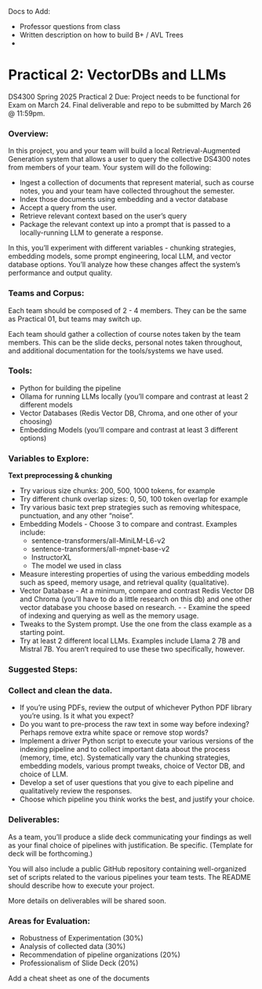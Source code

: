 Docs to Add:
 - Professor questions from class
 - Written description on how to build B+ / AVL Trees
 - 

# Practical 2: VectorDBs and LLMs
DS4300 Spring 2025 Practical 2
Due: 
Project needs to be functional for Exam on March 24.
Final deliverable and repo to be submitted by March 26 @ 11:59pm. 

### Overview:

In this project, you and your team will build a local Retrieval-Augmented Generation system that allows a user to query the collective DS4300 notes from members of your team.  Your system will do the following:

- Ingest a collection of documents that represent material, such as course notes, you and your team have collected throughout the semester. 
- Index those documents using embedding and a vector database
- Accept a query from the user. 
- Retrieve relevant context based on the user’s query
- Package the relevant context up into a prompt that is passed to a locally-running LLM to generate a response. 

In this, you’ll experiment with different variables - chunking strategies, embedding models, some prompt engineering, local LLM, and vector database options.  You’ll analyze how these changes affect the system’s performance and output quality. 

### Teams and Corpus:

Each team should be composed of 2 - 4 members.  They can be the same as Practical 01, but teams may switch up. 

Each team should gather a collection of course notes taken by the team members.  This can be the slide decks, personal notes taken throughout, and additional documentation for the tools/systems we have used.  

### Tools:

- Python for building the pipeline
- Ollama for running LLMs locally (you’ll compare and contrast at least 2 different models
- Vector Databases (Redis Vector DB, Chroma, and one other of your choosing)
- Embedding Models (you’ll compare and contrast at least 3 different options)  

### Variables to Explore:

**Text preprocessing & chunking**
- Try various size chunks: 200, 500, 1000 tokens, for example
- Try different chunk overlap sizes: 0, 50, 100 token overlap for example
- Try various basic text prep strategies such as removing whitespace, punctuation, and any other “noise”. 
- Embedding Models - Choose 3 to compare and contrast. Examples include: 
  - sentence-transformers/all-MiniLM-L6-v2
  - sentence-transformers/all-mpnet-base-v2
  - InstructorXL
  - The model we used in class
- Measure interesting properties of using the various embedding models such as speed, memory usage, and retrieval quality (qualitative). 
- Vector Database - At a minimum, compare and contrast Redis Vector DB and Chroma (you’ll have to do a little research on this db) and one other vector database you choose based on research.  - - Examine the speed of indexing and querying as well as the memory usage. 
- Tweaks to the System prompt. Use the one from the class example as a starting point. 
- Try at least 2 different local LLMs.  Examples include Llama 2 7B and Mistral 7B.  You aren’t required to use these two specifically, however. 

### Suggested Steps:

### Collect and clean the data.  
- If you’re using PDFs, review the output of whichever Python PDF library you’re using.  Is it what you expect? 
- Do you want to pre-process the raw text in some way before indexing?  Perhaps remove extra white space or remove stop words?
- Implement a driver Python script to execute your various versions of the indexing pipeline and to collect important data about the process (memory, time, etc).  Systematically vary the chunking strategies, embedding models, various prompt tweaks, choice of Vector DB, and choice of LLM. 
- Develop a set of user questions that you give to each pipeline and qualitatively review the responses. 
- Choose which pipeline you think works the best, and justify your choice. 

### Deliverables:

As a team, you’ll produce a slide deck communicating your findings as well as your final choice of pipelines with justification. Be specific.  (Template for deck will be forthcoming.)

You will also include a public GitHub repository containing well-organized set of scripts related to the various pipelines your team tests.  The README should describe how to execute your project.  

More details on deliverables will be shared soon. 


### Areas for Evaluation:
- Robustness of Experimentation (30%)
- Analysis of collected data (30%)
- Recommendation of pipeline organizations (20%)
- Professionalism of Slide Deck (20%)

Add a cheat sheet as one of the documents
